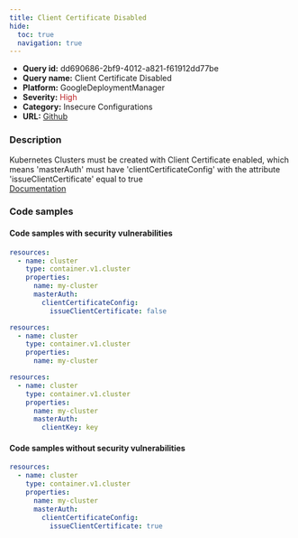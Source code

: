 ```yaml
---
title: Client Certificate Disabled
hide:
  toc: true
  navigation: true
---
```


<style>
  .highlight .hll {
    background-color: #ff171742;
  }
  .md-content {
    max-width: 1100px;
    margin: 0 auto;
  }
</style>

-   **Query id:** dd690686-2bf9-4012-a821-f61912dd77be
-   **Query name:** Client Certificate Disabled
-   **Platform:** GoogleDeploymentManager
-   **Severity:** <span style="color:#bb2124">High</span>
-   **Category:** Insecure Configurations
-   **URL:** [Github](https://github.com/Checkmarx/kics/tree/master/assets/queries/googleDeploymentManager/gcp/client_certificate_disabled)

### Description
Kubernetes Clusters must be created with Client Certificate enabled, which means 'masterAuth' must have 'clientCertificateConfig' with the attribute 'issueClientCertificate' equal to true<br>
[Documentation](https://cloud.google.com/kubernetes-engine/docs/reference/rest/v1/projects.zones.clusters)

### Code samples
#### Code samples with security vulnerabilities
```yaml title="Positive test num. 1 - yaml file" hl_lines="8"
resources:
  - name: cluster
    type: container.v1.cluster
    properties:
      name: my-cluster
      masterAuth:
        clientCertificateConfig:
          issueClientCertificate: false

```
```yaml title="Positive test num. 2 - yaml file" hl_lines="4"
resources:
  - name: cluster
    type: container.v1.cluster
    properties:
      name: my-cluster

```
```yaml title="Positive test num. 3 - yaml file" hl_lines="6"
resources:
  - name: cluster
    type: container.v1.cluster
    properties:
      name: my-cluster
      masterAuth:
        clientKey: key

```


#### Code samples without security vulnerabilities
```yaml title="Negative test num. 1 - yaml file"
resources:
  - name: cluster
    type: container.v1.cluster
    properties:
      name: my-cluster
      masterAuth:
        clientCertificateConfig:
          issueClientCertificate: true

```
